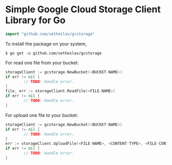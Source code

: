 # Simple Google Cloud Storage Client Library for Go


```go
import "github.com/vetheslav/gcstorage"
```

To install the package on your system,

```
$ go get -u github.com/vetheslav/gcstorage
```

For read one file from your bucket:

```go
storageClient := gcstorage.NewBucket(<BUCKET-NAME>)
if err != nil {
		// TODO: Handle error.
}
file, err := storageClient.ReadFile(<FILE-NAME>)
if err != nil {
		// TODO: Handle error.
}
```

For upload one file to your bucket:

```go
storageClient := gcstorage.NewBucket(<BUCKET-NAME>)
if err != nil {
		// TODO: Handle error.
}
err := storageClient.UploadFile(<FILE-NAME>, <CONTENT-TYPE>, <FILE-CONTENT>)
if err != nil {
		// TODO: Handle error.
}
```
